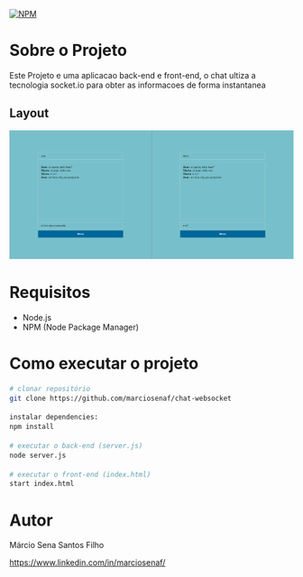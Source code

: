 [![NPM](https://img.shields.io/npm/l/react)](https://github.com/marciosenaf/chat-websocket/blob/main/LICENSE) 


# Sobre o Projeto

Este Projeto e uma aplicacao back-end e front-end, o chat ultiza a tecnologia socket.io para obter as informacoes de forma instantanea  

## Layout 
![Web](https://github.com/marciosenaf/chat-websocket/blob/main/readme.png)

# Requisitos

  - Node.js
  - NPM (Node Package Manager)


# Como executar o projeto

```bash
# clonar repositório
git clone https://github.com/marciosenaf/chat-websocket

instalar dependencies:
npm install

# executar o back-end (server.js)
node server.js

# executar o front-end (index.html)
start index.html
```

# Autor

Márcio Sena Santos Filho

https://www.linkedin.com/in/marciosenaf/
